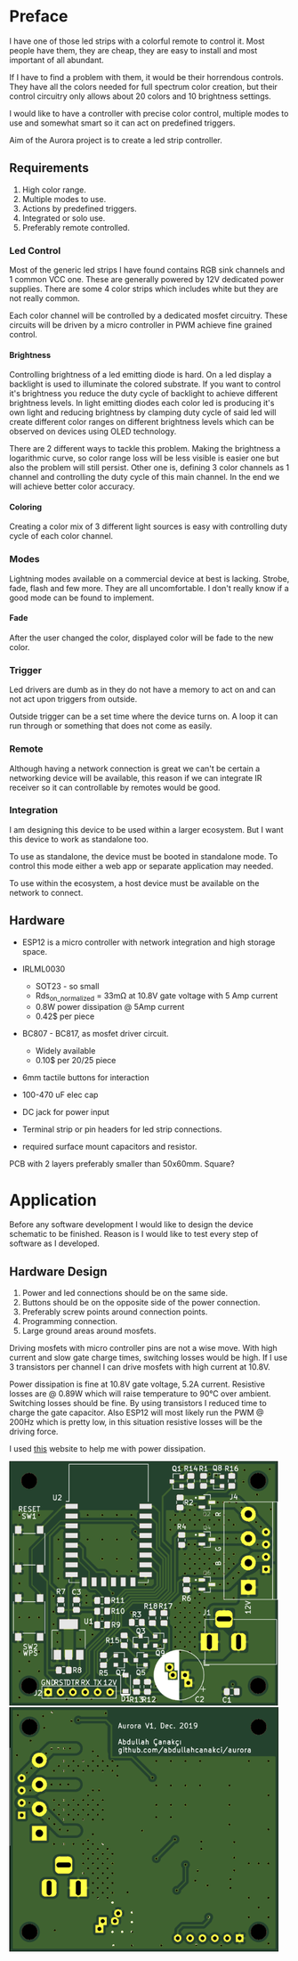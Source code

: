 # Preface

I have one of those led strips with a colorful remote to control it. Most people have them, they are cheap, they are easy to install and most important of all abundant.

If I have to find a problem with them, it would be their horrendous controls. They have all the colors needed for full spectrum color creation, but their control circuitry only allows about 20 colors and 10 brightness settings.

I would like to have a controller with precise color control,  multiple modes to use and somewhat smart so it can act on predefined triggers.

Aim of the Aurora project is to create a led strip controller.

## Requirements

1. High color range.
2. Multiple modes to use.
3. Actions by predefined triggers.
4. Integrated or solo use.
5. Preferably remote controlled.

### Led Control

Most of the generic led strips I have found contains RGB sink channels and 1 common VCC one. These are generally powered by 12V dedicated power supplies. There are some 4 color strips which includes white but they are not really common.

Each color channel will be controlled by a dedicated mosfet circuitry. These circuits will be driven by a micro controller in PWM achieve fine grained control.

#### Brightness

Controlling brightness of a led emitting diode is hard. On a led display a backlight is used to illuminate the colored substrate. If you want to control it's brightness you reduce the duty cycle of backlight to achieve different brightness levels. In light emitting diodes each color led is producing it's own light and reducing brightness by clamping duty cycle of  said led will create different color ranges on different brightness levels which can be observed on devices using OLED technology.

There are 2 different ways to tackle this problem. Making the brightness a logarithmic curve, so color range loss will be less visible is easier one but also the problem will still persist. Other one is, defining 3 color channels as 1 channel and controlling the duty cycle of this main channel. In the end we will achieve better color accuracy.

#### Coloring

Creating a color mix of 3 different light sources is easy with controlling duty cycle of each color channel.



### Modes

Lightning modes available on a commercial device at best is lacking. Strobe, fade, flash and few more. They are all uncomfortable. I don't really know if a good mode can be found to implement.

#### Fade

After the user changed the color, displayed color will be fade to the new color.

### Trigger

Led drivers are dumb as in they do not have a memory to act on and can not act upon triggers from outside. 

Outside trigger can be a set time where the device turns on. A loop it can run through or something that does not come as easily.

### Remote 

Although having a network connection is great we can't be certain a networking device will be available, this reason if we can integrate IR receiver so it can controllable by remotes would be good.

### Integration

I am designing this device to be used within a larger ecosystem. But I want this device to work as standalone too. 

To use as standalone, the device must be booted in standalone mode. To control this mode either a web app or separate application may needed.

To use within the ecosystem, a host device must be available on the network to connect.



## Hardware

- ESP12 is a micro controller with network integration and high storage space. 
- IRLML0030
  - SOT23 - so small
  - Rds<sub>on_normalized</sub> = 33mΩ at 10.8V gate voltage with 5 Amp current
  - 0.8W power dissipation @ 5Amp current
  - 0.42$ per piece
- BC807 - BC817, as mosfet driver circuit.
  - Widely available
  - 0.10$ per 20/25 piece
- 6mm tactile buttons for interaction
- 100-470 uF elec cap
- DC jack for power input

- Terminal strip or pin headers for led strip connections.
- required surface mount capacitors and resistor.

PCB with 2 layers preferably smaller than 50x60mm. Square?



# Application

Before any software development I would like to design the device schematic to be finished. Reason is I would like to test every step of software as I developed.

## Hardware Design

1. Power and led connections should be on the same side.
2. Buttons should be on the opposite side of the power connection.
3. Preferably screw points around connection points.
4. Programming connection.
5. Large ground areas around mosfets.

Driving mosfets with micro controller pins are not a wise move. With high current and slow gate charge times, switching losses would be high. If I use 3 transistors per channel I can drive mosfets with high current at 10.8V.

Power dissipation is fine at 10.8V gate voltage, 5.2A current. Resistive losses are @ 0.89W which will raise temperature to 90°C over ambient. Switching losses should be fine. By using transistors I reduced time to charge the gate capacitor. Also ESP12 will most likely run the PWM @ 200Hz which is pretty low, in this situation resistive losses will be the driving force. 

I used [this](https://www.electronicdesign.com/boards/calculate-dissipation-mosfets-high-power-supplies) website to help me with power dissipation.

<img src="hardware/led_controller_front.png" alt="Front" style="zoom:75%;" />

<img src="hardware/led_controller_back.png" alt="Back" style="zoom:75%;" />